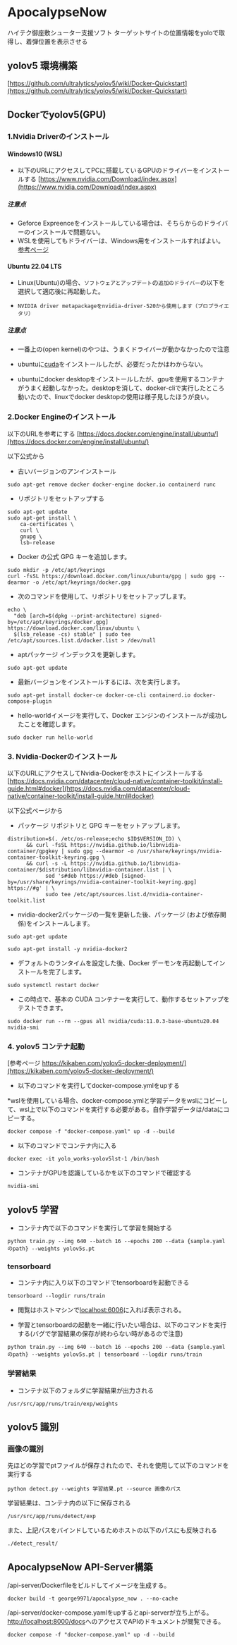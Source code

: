 # ApocalypseNow

ハイテク御座敷シューター支援ソフト
ターゲットサイトの位置情報をyoloで取得し、着弾位置を表示させる
 
## yolov5 環境構築

[https://github.com/ultralytics/yolov5/wiki/Docker-Quickstart](https://github.com/ultralytics/yolov5/wiki/Docker-Quickstart)

## Dockerでyolov5(GPU)
### 1.Nvidia Driverのインストール

#### Windows10 (WSL)
- 以下のURLにアクセスしてPCに搭載しているGPUのドライバーをインストールする
[https://www.nvidia.com/Download/index.aspx](https://www.nvidia.com/Download/index.aspx)

##### 注意点
- Geforce Expreenceをインストールしている場合は、そちらからのドライバーのインストールで問題ない。
- WSLを使用してもドライバーは、Windows用をインストールすればよい。
[参考ページ](https://blog.shikoan.com/wsl2-ndivid-docker-pytorch/#:~:text=%E3%81%AE%E3%82%AA%E3%83%9A%E3%83%AC%E3%83%BC%E3%83%86%E3%82%A3%E3%83%B3%E3%82%B0%E3%82%B7%E3%82%B9%E3%83%86%E3%83%A0%E3%81%AF%E3%80%81-,WSL%E3%82%92%E4%BD%BF%E3%81%86%E5%A0%B4%E5%90%88%E3%81%A7%E3%82%82Windows,-%E3%81%AB%E3%81%97%E3%81%BE%E3%81%97%E3%82%87%E3%81%86)

#### Ubuntu 22.04 LTS
- Linux(Ubuntu)の場合、`ソフトウェアとアップデート`の`追加のドライバー`の以下を選択して適応後に再起動した。

- `NVIDIA driver metapackageをnvidia-driver-520から使用します（プロプライエタリ）`

##### 注意点
- 一番上の(open kernel)のやつは、うまくドライバーが動かなかったので注意

- ubuntuに[cuda](https://developer.nvidia.com/cuda-downloads?target_os=Linux&target_arch=x86_64&Distribution=Ubuntu&target_version=22.04&target_type=deb_local)をインストールしたが、必要だったかはわからない。
- ubuntuにdocker desktopをインストールしたが、gpuを使用するコンテナがうまく起動しなかった。desktopを消して、docker-cliで実行したところ動いたので、linuxでdocker desktopの使用は様子見したほうが良い。



### 2.Docker Engineのインストール
以下のURLを参考にする
[https://docs.docker.com/engine/install/ubuntu/](https://docs.docker.com/engine/install/ubuntu/)

以下公式から

- 古いバージョンのアンインストール
```
sudo apt-get remove docker docker-engine docker.io containerd runc
```

- リポジトリをセットアップする

```
sudo apt-get update
sudo apt-get install \
    ca-certificates \
    curl \
    gnupg \
    lsb-release
```

- Docker の公式 GPG キーを追加します。

```
sudo mkdir -p /etc/apt/keyrings
curl -fsSL https://download.docker.com/linux/ubuntu/gpg | sudo gpg --dearmor -o /etc/apt/keyrings/docker.gpg
```

- 次のコマンドを使用して、リポジトリをセットアップします。
```
echo \
  "deb [arch=$(dpkg --print-architecture) signed-by=/etc/apt/keyrings/docker.gpg] https://download.docker.com/linux/ubuntu \
  $(lsb_release -cs) stable" | sudo tee /etc/apt/sources.list.d/docker.list > /dev/null
```

- aptパッケージ インデックスを更新します。
```
sudo apt-get update
```

- 最新バージョンをインストールするには、次を実行します。

```
sudo apt-get install docker-ce docker-ce-cli containerd.io docker-compose-plugin
```

- hello-worldイメージを実行して、Docker エンジンのインストールが成功したことを確認します。

```
sudo docker run hello-world
```


### 3. Nvidia-Dockerのインストール
以下のURLにアクセスしてNvidia-Dockerをホストにインストールする
[https://docs.nvidia.com/datacenter/cloud-native/container-toolkit/install-guide.html#docker](https://docs.nvidia.com/datacenter/cloud-native/container-toolkit/install-guide.html#docker)

以下公式ページから

- パッケージ リポジトリと GPG キーをセットアップします。

```
distribution=$(. /etc/os-release;echo $ID$VERSION_ID) \
      && curl -fsSL https://nvidia.github.io/libnvidia-container/gpgkey | sudo gpg --dearmor -o /usr/share/keyrings/nvidia-container-toolkit-keyring.gpg \
      && curl -s -L https://nvidia.github.io/libnvidia-container/$distribution/libnvidia-container.list | \
            sed 's#deb https://#deb [signed-by=/usr/share/keyrings/nvidia-container-toolkit-keyring.gpg] https://#g' | \
            sudo tee /etc/apt/sources.list.d/nvidia-container-toolkit.list
```

- nvidia-docker2パッケージの一覧を更新した後、パッケージ (および依存関係)をインストールします。

```
sudo apt-get update
```

```
sudo apt-get install -y nvidia-docker2
```

- デフォルトのランタイムを設定した後、Docker デーモンを再起動してインストールを完了します。

```
sudo systemctl restart docker
```

- この時点で、基本の CUDA コンテナーを実行して、動作するセットアップをテストできます。

```
sudo docker run --rm --gpus all nvidia/cuda:11.0.3-base-ubuntu20.04 nvidia-smi
```

### 4. yolov5 コンテナ起動

[参考ページ https://kikaben.com/yolov5-docker-deployment/](https://kikaben.com/yolov5-docker-deployment/)

- 以下のコマンドを実行してdocker-compose.ymlをupする

*wslを使用している場合、docker-compose.ymlと学習データをwslにコピーして、wsl上で以下のコマンドを実行する必要がある。自作学習データは/dataにコピーする。

```
docker compose -f "docker-compose.yaml" up -d --build 
```


- 以下のコマンドでコンテナ内に入る

```
docker exec -it yolo_works-yolov5lst-1 /bin/bash
```

- コンテナがGPUを認識しているかを以下のコマンドで確認する

```
nvidia-smi
```


## yolov5 学習

- コンテナ内で以下のコマンドを実行して学習を開始する

```
python train.py --img 640 --batch 16 --epochs 200 --data {sample.yamlのpath} --weights yolov5s.pt
```

### tensorboard
- コンテナ内に入り以下のコマンドでtensorboardを起動できる

```
tensorboard --logdir runs/train
```

- 閲覧はホストマシンで[localhost:6006](localhost:6006)に入れば表示される。

- 学習とtensorboardの起動を一緒に行いたい場合は、以下のコマンドを実行する(バグで学習結果の保存が終わらない時があるので注意)

```
python train.py --img 640 --batch 16 --epochs 200 --data {sample.yamlのpath} --weights yolov5s.pt | tensorboard --logdir runs/train
```

### 学習結果
- コンテナ以下のフォルダに学習結果が出力される

```
/usr/src/app/runs/train/exp/weights
```

## yolov5 識別
### 画像の識別
先ほどの学習でptファイルが保存されたので、それを使用して以下のコマンドを実行する

```
python detect.py --weights 学習結果.pt --source 画像のパス
```

学習結果は、コンテナ内の以下に保存される

```
/usr/src/app/runs/detect/exp
```

また、上記パスをバインドしているためホストの以下のパスにも反映される

```
./detect_result/
```

## ApocalypseNow API-Server構築
/api-server/Dockerfileをビルドしてイメージを生成する。

```
docker build -t george9971/apocalypse_now . --no-cache
```

/api-server/docker-compose.yamlをupするとapi-serverが立ち上がる。
[http://localhost:8000/docs](http://localhost:8000/docs)へのアクセスでAPIのドキュメントが閲覧できる。


```
docker compose -f "docker-compose.yaml" up -d --build 
```